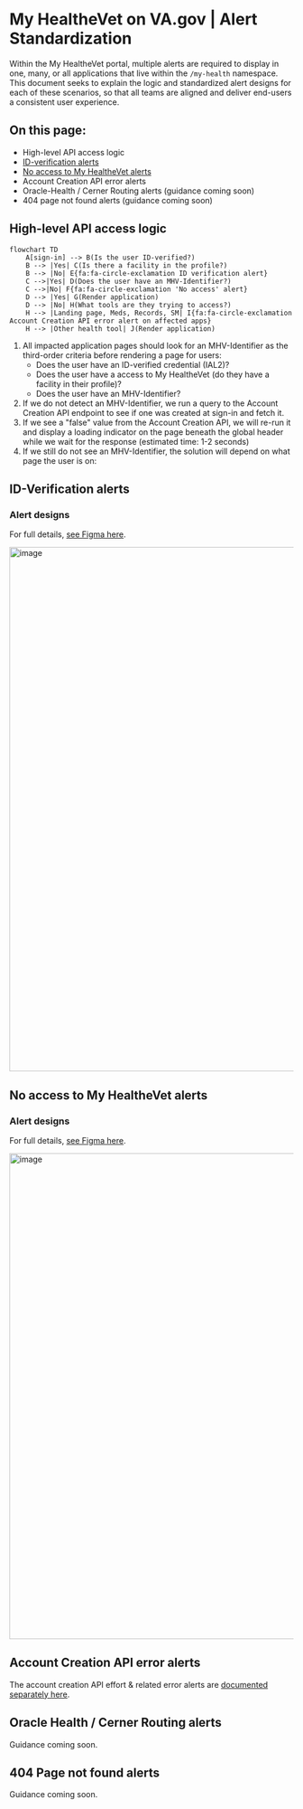# My HealtheVet on VA.gov | Alert Standardization
Within the My HealtheVet portal, multiple alerts are required to display in one, many, or all applications that live within the `/my-health` namespace. This document seeks to explain the logic and standardized alert designs for each of these scenarios, so that all teams are aligned and deliver end-users a consistent user experience. 

## On this page: 
* High-level API access logic 
* [ID-verification alerts](https://github.com/department-of-veterans-affairs/va.gov-team/blob/master/products/health-care/digital-health-modernization/mhv-to-va.gov/governance/alert-standardization.md#ID-verification-alerts)
* [No access to My HealtheVet alerts](https://github.com/department-of-veterans-affairs/va.gov-team/blob/master/products/health-care/digital-health-modernization/mhv-to-va.gov/governance/alert-standardization.md#No-access-to-My-HealtheVet-alerts)
* Account Creation API error alerts
* Oracle-Health / Cerner Routing alerts (guidance coming soon)
* 404 page not found alerts (guidance coming soon)

## High-level API access logic
```mermaid
flowchart TD
    A[sign-in] --> B(Is the user ID-verified?)
    B --> |Yes| C(Is there a facility in the profile?)
    B --> |No| E{fa:fa-circle-exclamation ID verification alert}
    C -->|Yes| D(Does the user have an MHV-Identifier?)
    C -->|No| F{fa:fa-circle-exclamation 'No access' alert}
    D --> |Yes| G(Render application)
    D --> |No| H(What tools are they trying to access?)
    H --> |Landing page, Meds, Records, SM| I{fa:fa-circle-exclamation Account Creation API error alert on affected apps}
    H --> |Other health tool| J(Render application)
```

1. All impacted application pages should look for an MHV-Identifier as the third-order criteria before rendering a page for users:
    * Does the user have an ID-verified credential (IAL2)?
    * Does the user have a access to My HealtheVet (do they have a facility in their profile)?
    * Does the user have an MHV-Identifier?
3. If we do not detect an MHV-Identifier, we run a query to the Account Creation API endpoint to see if one was created at sign-in and fetch it.
4. If we see a "false" value from the Account Creation API, we will re-run it and display a loading indicator on the page beneath the global header while we wait for the response (estimated time: 1-2 seconds)
5. If we still do not see an MHV-Identifier, the solution will depend on what page the user is on:
## ID-Verification alerts

### Alert designs
For full details, [see Figma here](https://www.figma.com/design/m992k2m1DSl9MXV9hDytsQ/MHV-Account-Security-%26-Sign-In?node-id=6-13169&node-type=canvas&t=ivtTB3ovGbme2XjY-0).

<img width="928" alt="image" src="https://github.com/user-attachments/assets/556d9a69-b574-4eb9-905b-0906b5712635" />


## No access to My HealtheVet alerts

### Alert designs
For full details, [see Figma here](https://www.figma.com/design/m992k2m1DSl9MXV9hDytsQ/MHV-Account-Security-%26-Sign-In?node-id=6-14351&node-type=canvas&t=ivtTB3ovGbme2XjY-0).

<img width="860" alt="image" src="https://github.com/user-attachments/assets/b78cae33-f057-46a8-86be-bf276b4af1dd" />


## Account Creation API error alerts 
The account creation API effort & related error alerts are [documented separately here](https://github.com/department-of-veterans-affairs/va.gov-team/blob/master/products/health-care/digital-health-modernization/mhv-to-va.gov/account-creation-api.md).  

## Oracle Health / Cerner Routing alerts
Guidance coming soon.

## 404 Page not found alerts 
Guidance coming soon.
